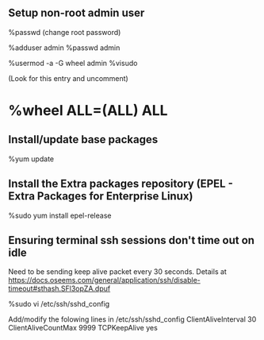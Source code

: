 ## Setup non-root admin user

%passwd
(change root password)

%adduser admin
%passwd admin

%usermod -a -G wheel admin
%visudo

(Look for this entry and uncomment)
 # %wheel  ALL=(ALL)       ALL

## Install/update base packages
%yum update

## Install the Extra packages repository (EPEL - Extra Packages for Enterprise Linux)
%sudo yum install epel-release

## Ensuring terminal ssh sessions don't time out on idle
Need to be sending keep alive packet every 30 seconds. Details at https://docs.oseems.com/general/application/ssh/disable-timeout#sthash.SFl3opZA.dpuf

%sudo vi /etc/ssh/sshd_config

Add/modify the folowing lines in /etc/ssh/sshd_config
ClientAliveInterval 30
ClientAliveCountMax 9999
TCPKeepAlive yes
